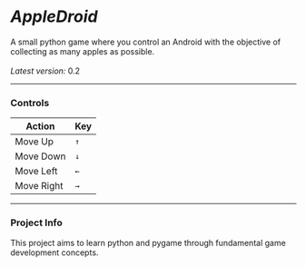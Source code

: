 # ***AppleDroid***
A small python game where you control an Android with the objective of collecting as many apples as possible. <br>
<br>
*Latest version:* 0.2

---

### **Controls**
| Action    | Key  |
| --------- | ---- |
| Move Up   | `↑`  |
| Move Down | `↓`  |
| Move Left | `←`  |
| Move Right| `→`  |

---

### Project Info
This project aims to learn python and pygame through fundamental game development concepts.
